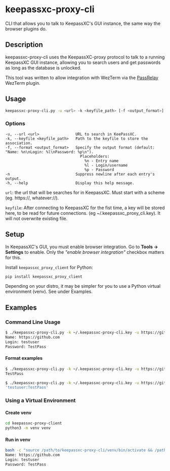 # keepassxc-proxy-cli
CLI that allows you to talk to KeepassXC's GUI instance, the same way the browser plugins do.

## Description

keepassxc-proxy-cli uses the KeepassXC-proxy protocol to talk to a running
KeepassXC GUI instance, allowing you to search users and get passwords as long as the database is unlocked.

This tool was written to allow integration with WezTerm via the 
[PassRelay](https://github.com/dfaerch/passrelay.wezterm) WezTerm plugin.

## Usage

```bash
keepassxc-proxy-cli.py -u <url> -k <keyfile_path> [-f <output_format>] [-n]
```

### Options

```text
-u, --url <url>                URL to search in KeePassXC.
-k, --keyfile <keyfile_path>   Path to the keyfile to store the association.
-f, --format <output_format>   Specify the output format (default: "Name: %n\nLogin: %l\nPassword: %p\n").
                                 Placeholders:
                                   %n - Entry name
                                   %l - Login/username
                                   %p - Password
-n                             Suppress newline after each entry's output.
-h, --help                     Display this help message.
```

`url`: the url that will be searches for in KeepassXC.  Must start with a scheme (eg. https://, whatever://).

`keyfile`: After connecting to KeepassXC for the fist time, a key will be stored here, to be read for future connections. (eg ~/.keepassxc_proxy_cli.key). It will not overwrite existing file.

## Setup

In KeepassXC's GUI, you must enable browser integration. Go to **Tools -> Settings**
to enable. Only the *"enable browser integration"* checkbox matters for this.

Install `keepassxc_proxy_client` for Python:

```bash
pip install keepassxc_proxy_client
```

Depending on your distro, it may be simpler for you to use a Python virtual environment (venv). See under Examples.

## Examples

### Command Line Usage

```bash
$ ./keepassxc-proxy-cli.py -k ~/.keepassxc-proxy-cli.key -u https://github.com
Name: https://github.com
Login: testuser
Password: TestPass
```

#### Format examples

```bash
$ ./keepassxc-proxy-cli.py -k ~/.keepassxc-proxy-cli.key -u https://github.com -f "%p"
TestPass
```

```bash
$ ./keepassxc-proxy-cli.py -k ~/.keepassxc-proxy-cli.key -u https://github.com -f "'%l:%p'"
'testuser:TestPass'
```


### Using a Virtual Environment

#### Create venv

```bash
cd keepassxc-proxy-client
python3 -m venv venv
```

#### Run in venv

```bash
bash -c "source /path/to/keepassxc-proxy-cli/venv/bin/activate && /path/to/keepassxc-proxy-cli/keepassxc-proxy-cli.py -k ~/.keepassxc-proxy-cli.key -u https://github.com"
Name: https://github.com
Login: testuser
Password: TestPass
```
